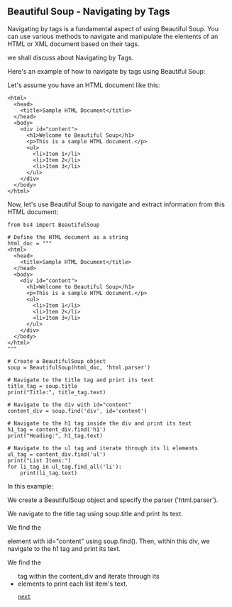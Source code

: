 ## Beautiful Soup - Navigating by Tags

Navigating by tags is a fundamental aspect of using Beautiful Soup. You can use various methods to navigate and manipulate the elements of an HTML or XML document based on their tags.

we shall discuss about Navigating by Tags.

Here's an example of how to navigate by tags using Beautiful Soup:


Let's assume you have an HTML document like this:

    <html>
      <head>
        <title>Sample HTML Document</title>
      </head>
      <body>
        <div id="content">
          <h1>Welcome to Beautiful Soup</h1>
          <p>This is a sample HTML document.</p>
          <ul>
            <li>Item 1</li>
            <li>Item 2</li>
            <li>Item 3</li>
          </ul>
        </div>
      </body>
    </html>


Now, let's use Beautiful Soup to navigate and extract information from this HTML document:

    from bs4 import BeautifulSoup
    
    # Define the HTML document as a string
    html_doc = """
    <html>
      <head>
        <title>Sample HTML Document</title>
      </head>
      <body>
        <div id="content">
          <h1>Welcome to Beautiful Soup</h1>
          <p>This is a sample HTML document.</p>
          <ul>
            <li>Item 1</li>
            <li>Item 2</li>
            <li>Item 3</li>
          </ul>
        </div>
      </body>
    </html>
    """
    
    # Create a BeautifulSoup object
    soup = BeautifulSoup(html_doc, 'html.parser')
    
    # Navigate to the title tag and print its text
    title_tag = soup.title
    print("Title:", title_tag.text)
    
    # Navigate to the div with id="content"
    content_div = soup.find('div', id='content')
    
    # Navigate to the h1 tag inside the div and print its text
    h1_tag = content_div.find('h1')
    print("Heading:", h1_tag.text)
    
    # Navigate to the ul tag and iterate through its li elements
    ul_tag = content_div.find('ul')
    print("List Items:")
    for li_tag in ul_tag.find_all('li'):
        print(li_tag.text)


In this example:

We create a BeautifulSoup object and specify the parser ('html.parser').

We navigate to the title tag using soup.title and print its text.

We find the <div> element with id="content" using soup.find(). Then, within this div, we navigate to the h1 tag and print its text.

We find the <ul> tag within the content_div and iterate through its <li> elements to print each list item's text.


[`next`](webscrape_beautifulsoup3.md)